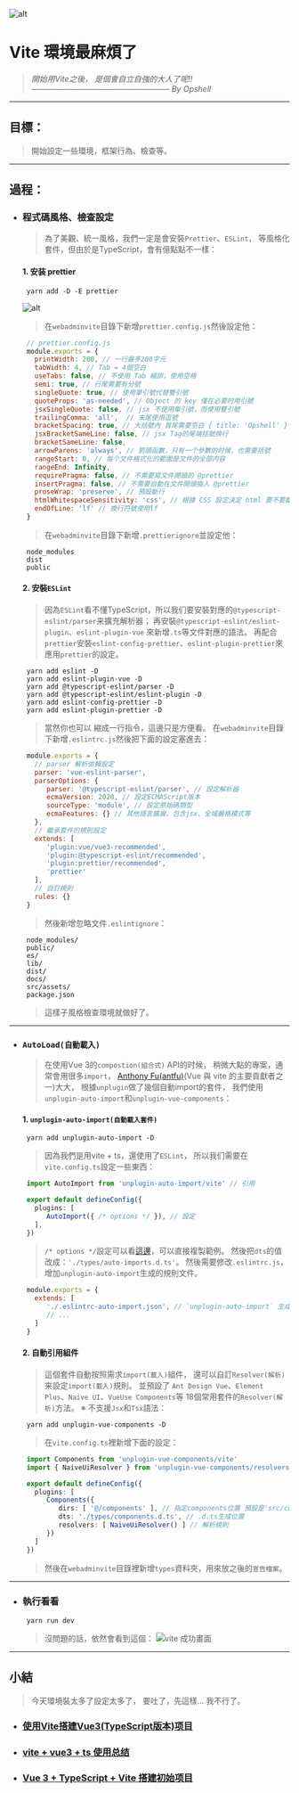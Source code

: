 ![alt](https://)

# Vite 環境最麻煩了
> *開始用Vite之後，*
> *是個會自立自強的大人了呢!!*
> *───────────────────────── By Opshell*

---
## 目標：
> 開始設定一些環境，框架行為、檢查等。

---
## 過程：
- ### 程式碼風格、檢查設定
   > 為了美觀、統一風格，我們一定是會安裝`Prettier`、`ESLint`，
   > 等風格化套件，但由於是TypeScript，會有億點點不一樣：

   #### 1. 安装 prettier
   ```shell
    yarn add -D -E prettier
   ```
   ![alt](https://)

   > 在`webadminvite`目錄下新增`prettier.config.js`然後設定他：
   ```javascript
    // prettier.config.js
    module.exports = {
      printWidth: 200, // 一行最多200字元
      tabWidth: 4, // Tab = 4個空白
      useTabs: false, // 不使用 Tab 縮排，使用空格
      semi: true, // 行尾需要有分號
      singleQuote: true, // 使用單引號代替雙引號
      quoteProps: 'as-needed', // Object 的 key 僅在必要时用引號
      jsxSingleQuote: false, // jsx 不使用單引號，而使用雙引號
      trailingComma: 'all',  // 末尾使用逗號
      bracketSpacing: true, // 大括號內 首尾需要空白 { title: 'Opshell' }
      jsxBracketSameLine: false, // jsx Tag的尾端括號换行
      bracketSameLine: false,
      arrowParens: 'always', // 箭頭函數，只有一个參數的时候，也需要括號
      rangeStart: 0, // 每个文件格式化的範圍是文件的全部内容
      rangeEnd: Infinity,
      requirePragma: false, // 不需要寫文件開頭的 @prettier
      insertPragma: false, // 不需要自動在文件開頭插入 @prettier
      proseWrap: 'preserve', // 預設斷行
      htmlWhitespaceSensitivity: 'css', // 根據 CSS 設定決定 html 要不要斷行
      endOfLine: 'lf' // 換行符號使用lf
    }
   ```
   > 在`webadminvite`目錄下新增`.prettierignore`並設定他：
   ```
    node_modules
    dist
    public
   ```

   #### 2. 安裝`ESLint`
   > 因為`ESLint`看不懂TypeScript，所以我们要安裝對應的`@typescript-eslint/parser`来擴充解析器；
   > 再安裝`@typescript-eslint/eslint-plugin`、`eslint-plugin-vue` 來新增`.ts`等文件對應的語法。
   > 再配合`prettier`安裝`eslint-config-prettier`、`eslint-plugin-prettier`來應用`prettier`的設定。
   ```shell
    yarn add eslint -D
    yarn add eslint-plugin-vue -D
    yarn add @typescript-eslint/parser -D
    yarn add @typescript-eslint/eslint-plugin -D
    yarn add eslint-config-prettier -D
    yarn add eslint-plugin-prettier -D
   ```
   > 當然你也可以 縮成一行指令，這邊只是方便看。
   > 在`webadminvite`目錄下新增`.eslintrc.js`然後把下面的設定塞進去：
   ```javascript
    module.exports = {
      // parser 解析依賴設定
      parser: 'vue-eslint-parser',
      parserOptions: {
         parser: '@typescript-eslint/parser', // 設定解析器
         ecmaVersion: 2020, // 設定ECMAScript版本
         sourceType: 'module', // 設定原始碼類型
         ecmaFeatures: {} // 其他語言擴展，包含jsx、全域嚴格模式等
      },
      // 繼承套件的規則設定
      extends: [
         'plugin:vue/vue3-recommended',
         'plugin:@typescript-eslint/recommended',
         'plugin:prettier/recommended',
         'prettier'
      ],
      // 自訂規則
      rules: {}
    }
   ```
   > 然後新增忽略文件`.eslintignore`：
   ```
    node_modules/
    public/
    es/
    lib/
    dist/
    docs/
    src/assets/
    package.json
   ```
   > 這樣子風格檢查環境就做好了。

---
- ### `AutoLoad(自動載入)`
   > 在使用Vue 3的`compostion(組合式)` API的时候，
   > 稍微大點的專案，通常會用很多`import`，
   > [Anthony Fu(antfu)](https://github.com/antfu)(Vue 與 vite 的主要貢獻者之一)大大，
   > 根據`unplugin`做了幾個自動import的套件，
   > 我們使用`unplugin-auto-import`和`unplugin-vue-components`：

   #### 1. `unplugin-auto-import(自動載入套件)`
   ```
    yarn add unplugin-auto-import -D
   ```
   > 因為我們是用vite + ts，還使用了`ESLint`，
   > 所以我们需要在`vite.config.ts`設定一些東西：
   ```typescript
    import AutoImport from 'unplugin-auto-import/vite' // 引用

    export default defineConfig({
      plugins: [
         AutoImport({ /* options */ }), // 設定
      ],
    })
   ```
   > `/* options */`設定可以看[這邊](https://github.com/antfu/unplugin-auto-import)，可以直接複製範例。
   > 然後把`dts`的值改成：`'./types/auto-imports.d.ts'`。
   > 然後需要修改`.eslintrc.js`，增加`unplugin-auto-import`生成的規則文件。
   ```javascript
    module.exports = {
      extends: [
         './.eslintrc-auto-import.json', // `unplugin-auto-import` 生成的規則設定
         // ...
      ]
    }
   ```

   #### 2. 自動引用組件
   > 這個套件自動按照需求`import(載入)`組件，
   > 還可以自訂`Resolver(解析)`来設定`import(載入)`規則。
   > 並預設了 `Ant Design Vue`、`Element Plus`、`Naive UI`、`VueUse Components`等
   > 18個常用套件的`Resolver(解析)`方法。
   > ※ 不支援`Jsx`和`Tsx`語法：
   ```shell
    yarn add unplugin-vue-components -D
   ```

   > 在`vite.config.ts`裡新增下面的設定：
   ```typescript
    import Components from 'unplugin-vue-components/vite'
    import { NaiveUiResolver } from 'unplugin-vue-components/resolvers'

    export default defineConfig({
      plugins: [
         Components({
            dirs: [ '@/components' ], // 指定components位置 預設是'src/components'
            dts: './types/components.d.ts', // .d.ts生成位置
            resolvers: [ NaiveUiResolver() ] // 解析規則
         })
      ]
    })
   ```
   > 然後在`webadminvite`目錄裡新增`types`資料夾，用來放之後的`宣告檔案`。

---
- ### 執行看看
   ```shell
    yarn run dev
   ```
   > 沒問題的話，依然會看到這個：
   ![vite 成功畫面](https://ithelp.ithome.com.tw/upload/images/20220920/20109918xKJxxoPWAV.png)

---
## 小結
> 今天環境裝太多了設定太多了，
> 要吐了，先這樣... 我不行了。


- ### [使用Vite搭建Vue3(TypeScript版本)项目](https://www.jianshu.com/p/2d1b6c28e9ac)
- ### [vite + vue3 + ts 使用总结](https://segmentfault.com/a/1190000041296321)
- ### [Vue 3 + TypeScript + Vite 搭建初始项目](https://juejin.cn/post/7051565418460217375)